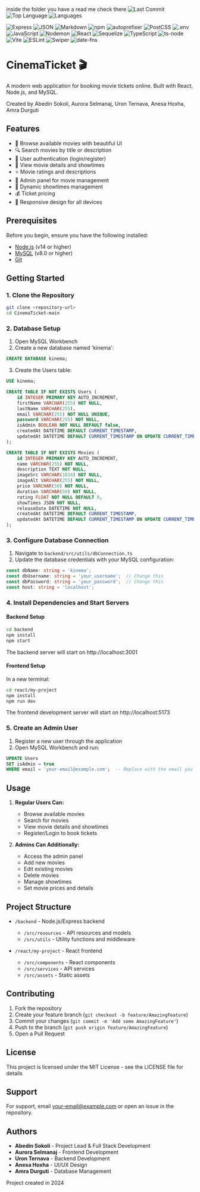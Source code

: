 inside the folder you have a read me check there 
![Last Commit](https://img.shields.io/github/last-commit/AbedinSokolii/desktop-tutorial)
![Top Language](https://img.shields.io/github/languages/top/AbedinSokolii/desktop-tutorial?logo=javascript)
![Languages](https://img.shields.io/badge/languages-4-blue)

![Express](https://img.shields.io/badge/express.js-%23404d59.svg?logo=express&logoColor=white)
![JSON](https://img.shields.io/badge/json-%23000000.svg?logo=json&logoColor=white)
![Markdown](https://img.shields.io/badge/markdown-%23000000.svg?logo=markdown&logoColor=white)
![npm](https://img.shields.io/badge/npm-%23CB3837.svg?logo=npm&logoColor=white)
![autoprefixer](https://img.shields.io/badge/autoprefixer-%23ffb300.svg?logo=autoprefixer&logoColor=white)
![PostCSS](https://img.shields.io/badge/postcss-%23DD3A0A.svg?logo=postcss&logoColor=white)
![.env](https://img.shields.io/badge/.env-222.svg)
![JavaScript](https://img.shields.io/badge/javascript-%23F7DF1E.svg?logo=javascript&logoColor=black)
![Nodemon](https://img.shields.io/badge/nodemon-76D04B?logo=nodemon&logoColor=white)
![React](https://img.shields.io/badge/react-%2320232a.svg?logo=react&logoColor=%2361DAFB)
![Sequelize](https://img.shields.io/badge/sequelize-52B0E7?logo=sequelize&logoColor=white)
![TypeScript](https://img.shields.io/badge/typescript-%23007ACC.svg?logo=typescript&logoColor=white)
![ts-node](https://img.shields.io/badge/ts--node-3178C6?logo=ts-node&logoColor=white)
![Vite](https://img.shields.io/badge/vite-%23646CFF.svg?logo=vite&logoColor=white)
![ESLint](https://img.shields.io/badge/eslint-%234B32C3.svg?logo=eslint&logoColor=white)
![Swiper](https://img.shields.io/badge/swiper-6332f6?logo=swiper&logoColor=white)
![date-fns](https://img.shields.io/badge/date--fns-007C83?logo=date-fns&logoColor=white)



# CinemaTicket 🎬

A modern web application for booking movie tickets online. Built with React, Node.js, and MySQL.

Created by Abedin Sokoli, Aurora Selmanaj, Uron Ternava, Anesa Hoxha, Amra Durguti

## Features

- 🎥 Browse available movies with beautiful UI
- 🔍 Search movies by title or description
- 👤 User authentication (login/register)
- 🎫 View movie details and showtimes
- ⭐ Movie ratings and descriptions
- 👑 Admin panel for movie management
- 📅 Dynamic showtimes management
- 💰 Ticket pricing
- 📱 Responsive design for all devices

## Prerequisites

Before you begin, ensure you have the following installed:
- [Node.js](https://nodejs.org/) (v14 or higher)
- [MySQL](https://www.mysql.com/) (v8.0 or higher)
- [Git](https://git-scm.com/)

## Getting Started

### 1. Clone the Repository
```bash
git clone <repository-url>
cd CinemaTicket-main
```

### 2. Database Setup
1. Open MySQL Workbench
2. Create a new database named 'kinema':
```sql
CREATE DATABASE kinema;
```

3. Create the Users table:
```sql
USE kinema;

CREATE TABLE IF NOT EXISTS Users (
    id INTEGER PRIMARY KEY AUTO_INCREMENT,
    firstName VARCHAR(255) NOT NULL,
    lastName VARCHAR(255),
    email VARCHAR(255) NOT NULL UNIQUE,
    password VARCHAR(255) NOT NULL,
    isAdmin BOOLEAN NOT NULL DEFAULT false,
    createdAt DATETIME DEFAULT CURRENT_TIMESTAMP,
    updatedAt DATETIME DEFAULT CURRENT_TIMESTAMP ON UPDATE CURRENT_TIMESTAMP
);

CREATE TABLE IF NOT EXISTS Movies (
    id INTEGER PRIMARY KEY AUTO_INCREMENT,
    name VARCHAR(255) NOT NULL,
    description TEXT NOT NULL,
    imageSrc VARCHAR(1024) NOT NULL,
    imageAlt VARCHAR(255) NOT NULL,
    price VARCHAR(50) NOT NULL,
    duration VARCHAR(50) NOT NULL,
    rating FLOAT NOT NULL DEFAULT 0,
    showTimes JSON NOT NULL,
    releaseDate DATETIME NOT NULL,
    createdAt DATETIME DEFAULT CURRENT_TIMESTAMP,
    updatedAt DATETIME DEFAULT CURRENT_TIMESTAMP ON UPDATE CURRENT_TIMESTAMP
);
```

### 3. Configure Database Connection
1. Navigate to `backend/src/utils/dbConnection.ts`
2. Update the database credentials with your MySQL configuration:
```typescript
const dbName: string = 'kinema';
const dbUsername: string = 'your_username';  // Change this
const dbPassword: string = 'your_password';  // Change this
const host: string = 'localhost';
```

### 4. Install Dependencies and Start Servers

#### Backend Setup
```bash
cd backend
npm install
npm start
```
The backend server will start on http://localhost:3001

#### Frontend Setup
In a new terminal:
```bash
cd react/my-project
npm install
npm run dev
```
The frontend development server will start on http://localhost:5173

### 5. Create an Admin User
1. Register a new user through the application
2. Open MySQL Workbench and run:
```sql
UPDATE Users
SET isAdmin = true
WHERE email = 'your-email@example.com';  -- Replace with the email you registered
```

## Usage

1. **Regular Users Can:**
   - Browse available movies
   - Search for movies
   - View movie details and showtimes
   - Register/Login to book tickets

2. **Admins Can Additionally:**
   - Access the admin panel
   - Add new movies
   - Edit existing movies
   - Delete movies
   - Manage showtimes
   - Set movie prices and details

## Project Structure

- `/backend` - Node.js/Express backend
  - `/src/resources` - API resources and models
  - `/src/utils` - Utility functions and middleware

- `/react/my-project` - React frontend
  - `/src/components` - React components
  - `/src/services` - API services
  - `/src/assets` - Static assets

## Contributing

1. Fork the repository
2. Create your feature branch (`git checkout -b feature/AmazingFeature`)
3. Commit your changes (`git commit -m 'Add some AmazingFeature'`)
4. Push to the branch (`git push origin feature/AmazingFeature`)
5. Open a Pull Request

## License

This project is licensed under the MIT License - see the LICENSE file for details

## Support

For support, email your-email@example.com or open an issue in the repository.

## Authors
- **Abedin Sokoli** - Project Lead & Full Stack Development
- **Aurora Selmanaj** - Frontend Development
- **Uron Ternava** - Backend Development
- **Anesa Hoxha** - UI/UX Design
- **Amra Durguti** - Database Management

Project created in 2024


